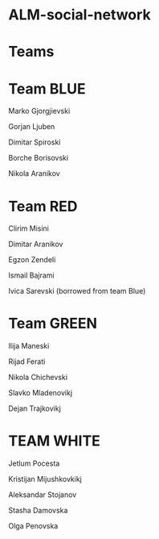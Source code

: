 # ALM-social-network

# Teams

# Team BLUE

Marko Gjorgjievski

Gorjan Ljuben

Dimitar Spiroski

Borche Borisovski

Nikola Aranikov


# Team RED

Clirim Misini

Dimitar Aranikov

Egzon Zendeli

Ismail Bajrami

Ivica Sarevski (borrowed from team Blue)


# Team GREEN

Ilija Maneski

Rijad Ferati

Nikola Chichevski

Slavko Mladenovikj

Dejan Trajkovikj


# TEAM WHITE

Jetlum Pocesta

Kristijan Mijushkovkikj

Aleksandar Stojanov

Stasha Damovska

Olga Penovska
